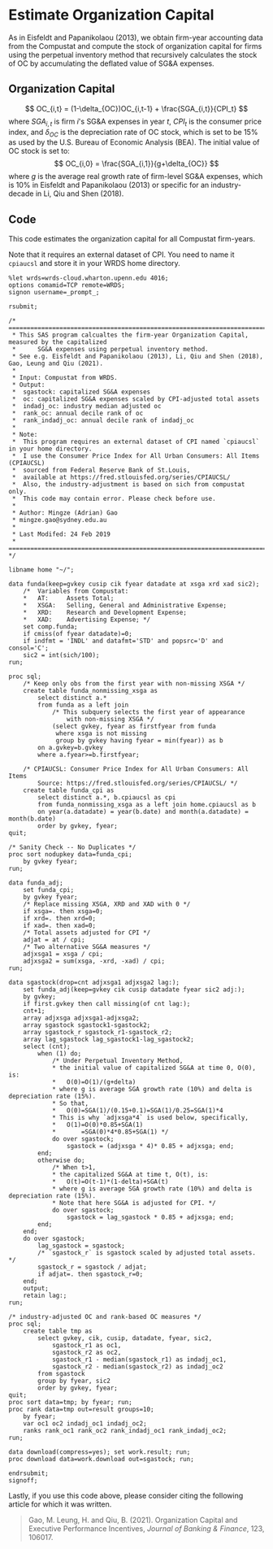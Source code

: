 # Estimate Organization Capital

As in Eisfeldt and Papanikolaou (2013), we obtain firm-year accounting data from the Compustat and compute the stock of organization capital for firms using the perpetual inventory method that recursively calculates the stock of OC by accumulating the deflated value of SG&A expenses.

## Organization Capital

$$
OC_{i,t} = (1-\delta_{OC})OC_{i,t-1} + \frac{SGA_{i,t}}{CPI_t}
$$
where $SGA_{i,t}$ is firm $i$'s SG&A expenses in year $t$, $CPI_t$ is the consumer price index, and $\delta_{OC}$ is the depreciation rate of OC stock, which is set to be 15% as used by the U.S. Bureau of Economic Analysis (BEA). The initial value of OC stock is set to:
$$
OC_{i,0} = \frac{SGA_{i,1}}{g+\delta_{OC}}
$$
where $g$ is the average real growth rate of firm-level SG&A expenses, which is 10% in Eisfeldt and Papanikolaou (2013) or specific for an industry-decade in Li, Qiu and Shen (2018).


## Code

This code estimates the organization capital for all Compustat firm-years.

Note that it requires an external dataset of CPI. You need to name it `cpiaucsl` and store it in your WRDS home directory.


```sas linenums="1"
%let wrds=wrds-cloud.wharton.upenn.edu 4016;
options comamid=TCP remote=WRDS;
signon username=_prompt_;
 
rsubmit;

/* ==============================================================================================
 * This SAS program calcualtes the firm-year Organization Capital, measured by the capitalized 
 * 		SG&A expenses using perpetual inventory method.
 * See e.g. Eisfeldt and Papanikolaou (2013), Li, Qiu and Shen (2018), Gao, Leung and Qiu (2021).
 *
 * Input: Compustat from WRDS.
 * Output:
 *  sgastock: capitalized SG&A expenses
 *  oc: capitalized SG&A expenses scaled by CPI-adjusted total assets
 *  indadj_oc: industry median adjusted oc
 *  rank_oc: annual decile rank of oc
 *  rank_indadj_oc: annual decile rank of indadj_oc
 *
 * Note:
 *  This program requires an external dataset of CPI named `cpiaucsl` in your home directory.
 *	I use the Consumer Price Index for All Urban Consumers: All Items (CPIAUCSL)
 *	sourced from Federal Reserve Bank of St.Louis,
 *	available at https://fred.stlouisfed.org/series/CPIAUCSL/
 *	Also, the industry-adjustment is based on sich from compustat only.
 *  This code may contain error. Please check before use.
 *
 * Author: Mingze (Adrian) Gao
 * mingze.gao@sydney.edu.au
 *
 * Last Modifed: 24 Feb 2019
 * ============================================================================================== */

libname home "~/";

data funda(keep=gvkey cusip cik fyear datadate at xsga xrd xad sic2);
	/*  Variables from Compustat:
	*	AT: 	Assets Total;
	*	XSGA:	Selling, General and Administrative Expense;
	*	XRD:	Research and Development Expense;
	*	XAD:	Advertising Expense; */
	set comp.funda;
    if cmiss(of fyear datadate)=0;
	if indfmt = 'INDL' and datafmt='STD' and popsrc='D' and consol='C';
	sic2 = int(sich/100);
run;

proc sql;
	/* Keep only obs from the first year with non-missing XSGA */
	create table funda_nonmissing_xsga as
		select distinct a.*
		from funda as a left join 
			/* This subquery selects the first year of appearance 
				with non-missing XSGA */
			(select gvkey, fyear as firstfyear from funda 
			 where xsga is not missing 
			 group by gvkey having fyear = min(fyear)) as b
		on a.gvkey=b.gvkey
		where a.fyear>=b.firstfyear; 
	
	/* CPIAUCSL: Consumer Price Index for All Urban Consumers: All Items
		Source: https://fred.stlouisfed.org/series/CPIAUCSL/ */
	create table funda_cpi as
		select distinct a.*, b.cpiaucsl as cpi
		from funda_nonmissing_xsga as a left join home.cpiaucsl as b
		on year(a.datadate) = year(b.date) and month(a.datadate) = month(b.date)
		order by gvkey, fyear;
quit;

/* Sanity Check -- No Duplicates */
proc sort nodupkey data=funda_cpi; 
	by gvkey fyear;
run;

data funda_adj;
	set funda_cpi;
	by gvkey fyear;
	/* Replace missing XSGA, XRD and XAD with 0 */
	if xsga=. then xsga=0;
	if xrd=. then xrd=0;
	if xad=. then xad=0;
	/* Total assets adjusted for CPI */
	adjat = at / cpi;
	/* Two alternative SG&A measures */
	adjxsga1 = xsga / cpi;
	adjxsga2 = sum(xsga, -xrd, -xad) / cpi;
run;

data sgastock(drop=cnt adjxsga1 adjxsga2 lag:);
	set funda_adj(keep=gvkey cik cusip datadate fyear sic2 adj:);
	by gvkey;
	if first.gvkey then call missing(of cnt lag:);
	cnt+1;
	array adjxsga adjxsga1-adjxsga2;
	array sgastock sgastock1-sgastock2;
	array sgastock_r sgastock_r1-sgastock_r2;
	array lag_sgastock lag_sgastock1-lag_sgastock2;
	select (cnt);
		when (1) do;
			/* Under Perpetual Inventory Method, 
			* the initial value of capitalized SG&A at time 0, O(0), is:
			*	O(0)=O(1)/(g+delta)
			* where g is average SGA growth rate (10%) and delta is depreciation rate (15%).
			* So that,
			*	O(0)=SGA(1)/(0.15+0.1)=SGA(1)/0.25=SGA(1)*4
			* This is why `adjxsga*4` is used below, specifically,
			* 	O(1)=O(0)*0.85+SGA(1)
			*		=SGA(0)*4*0.85+SGA(1) */
			do over sgastock;
				sgastock = (adjxsga * 4)* 0.85 + adjxsga; end;
		end;
		otherwise do;
			/* When t>1,
			* the capitalized SG&A at time t, O(t), is:
			*	O(t)=O(t-1)*(1-delta)+SGA(t)
			* where g is average SGA growth rate (10%) and delta is depreciation rate (15%).
			* Note that here SG&A is adjusted for CPI. */
			do over sgastock;
				sgastock = lag_sgastock * 0.85 + adjxsga; end;
		end;
	end;
	do over sgastock;
		lag_sgastock = sgastock;
		/* `sgastock_r` is sgastock scaled by adjusted total assets. */
		sgastock_r = sgastock / adjat;
		if adjat=. then sgastock_r=0;
	end;
	output;
	retain lag:;
run;

/* industry-adjusted OC and rank-based OC measures */
proc sql;
	create table tmp as
		select gvkey, cik, cusip, datadate, fyear, sic2,
			sgastock_r1 as oc1,
			sgastock_r2 as oc2,
			sgastock_r1 - median(sgastock_r1) as indadj_oc1,
			sgastock_r2 - median(sgastock_r2) as indadj_oc2
		from sgastock
		group by fyear, sic2
		order by gvkey, fyear;
quit;
proc sort data=tmp; by fyear; run;
proc rank data=tmp out=result groups=10;
	by fyear;
	var oc1 oc2 indadj_oc1 indadj_oc2;
	ranks rank_oc1 rank_oc2 rank_indadj_oc1 rank_indadj_oc2;
run;

data download(compress=yes); set work.result; run;
proc download data=work.download out=sgastock; run;
 
endrsubmit;
signoff;
```

Lastly, if you use this code above, please consider citing the following article for which it was written.

> Gao, M. Leung, H. and Qiu, B. (2021). Organization Capital and Executive Performance Incentives, *Journal of Banking & Finance*, 123, 106017.

